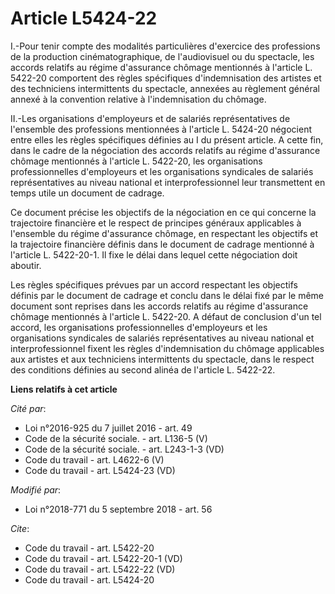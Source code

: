 # Article L5424-22

I.-Pour tenir compte des modalités particulières d'exercice des professions de la production cinématographique, de
l'audiovisuel ou du spectacle, les accords relatifs au régime d'assurance chômage mentionnés à l'article L. 5422-20
comportent des règles spécifiques d'indemnisation des artistes et des techniciens intermittents du spectacle, annexées au
règlement général annexé à la convention relative à l'indemnisation du chômage. 

II.-Les organisations d'employeurs et de salariés représentatives de l'ensemble des professions mentionnées à l'article L.
5424-20 négocient entre elles les règles spécifiques définies au I du présent article. A cette fin, dans le cadre de la
négociation des accords relatifs au régime d'assurance chômage mentionnés à l'article L. 5422-20, les organisations
professionnelles d'employeurs et les organisations syndicales de salariés représentatives au niveau national et
interprofessionnel leur transmettent en temps utile un document de cadrage. 

Ce document précise les objectifs de la négociation en ce qui concerne la trajectoire financière et le respect de principes
généraux applicables à l'ensemble du régime d'assurance chômage, en respectant les objectifs et la trajectoire financière
définis dans le document de cadrage mentionné à l'article L. 5422-20-1. Il fixe le délai dans lequel cette négociation doit
aboutir. 

Les règles spécifiques prévues par un accord respectant les objectifs définis par le document de cadrage et conclu dans le
délai fixé par le même document sont reprises dans les accords relatifs au régime d'assurance chômage mentionnés à l'article
L. 5422-20. A défaut de conclusion d'un tel accord, les organisations professionnelles d'employeurs et les organisations
syndicales de salariés représentatives au niveau national et interprofessionnel fixent les règles d'indemnisation du chômage
applicables aux artistes et aux techniciens intermittents du spectacle, dans le respect des conditions définies au second
alinéa de l'article L. 5422-22.

**Liens relatifs à cet article**

_Cité par_:

  - Loi n°2016-925 du 7 juillet 2016 - art. 49
  - Code de la sécurité sociale. - art. L136-5 (V)
  - Code de la sécurité sociale. - art. L243-1-3 (VD)
  - Code du travail - art. L4622-6 (V)
  - Code du travail - art. L5424-23 (VD)

_Modifié par_:

  - Loi n°2018-771 du 5 septembre 2018 - art. 56

_Cite_:

  - Code du travail - art. L5422-20
  - Code du travail - art. L5422-20-1 (VD)
  - Code du travail - art. L5422-22 (VD)
  - Code du travail - art. L5424-20
